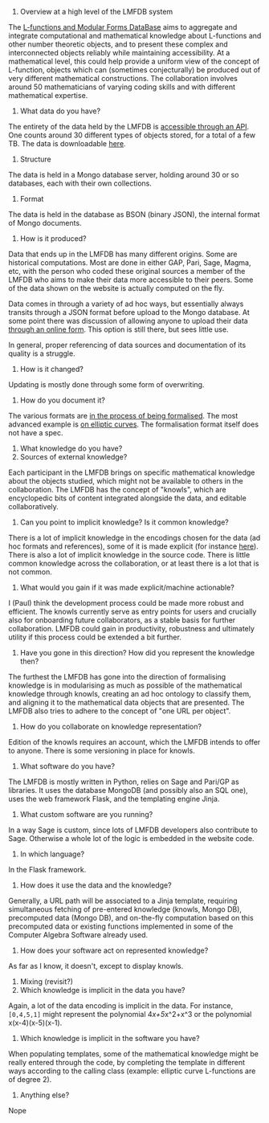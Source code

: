 1. Overview at a high level of the LMFDB system

 The [L-functions and Modular Forms DataBase](http://www.lmfdb.org) aims to aggregate and integrate computational and mathematical knowledge about L-functions and other number theoretic objects, and to present these complex and interconnected objects reliably while maintaining accessibility. At a mathematical level, this could help provide a uniform view of the concept of L-function, objects which can (sometimes conjecturally) be produced out of very different mathematical constructions. The collaboration involves around 50 mathematicians of varying coding skills and with different mathematical expertise.

1. What data do you have?

 The entirety of the data held by the LMFDB is [accessible through an API](http://www.lmfdb.org/api/). One counts around 30 different types of objects stored, for a total of a few TB. The data is downloadable  [here](http://www.lmfdb.org/data/dump/).

 1. Structure

  The data is held in a Mongo database server, holding around 30 or so databases, each with their own collections. 
 
 1. Format

  The data is held in the database as BSON (binary JSON), the internal format of Mongo documents. 
 
 1. How is it produced?

  Data that ends up in the LMFDB has many different origins. Some are historical computations. Most are done in either GAP, Pari, Sage, Magma, etc, with the person who coded these original sources a member of the LMFDB who aims to make their data more accessible to their peers. Some of the data shown on the website is actually computed on the fly. 

  Data comes in through a variety of ad hoc ways, but essentially always transits through a JSON format before upload to the Mongo database. At some point there was discussion of allowing anyone to upload their data [through an online form](http://www.lmfdb.org/upload/?related_to=/). This option is still there, but sees little use. 
 
  In general, proper referencing of data sources and documentation of its quality is a struggle. 
 
 1. How is it changed?

  Updating is mostly done through some form of overwriting. 
 
 1. How do you document it?

  The various formats are [in the process of being formalised](https://github.com/LMFDB/lmfdb-inventory). The most advanced example is [on elliptic curves](https://github.com/LMFDB/lmfdb-inventory/blob/master/db-elliptic_curves.md). The formalisation format itself does not have a spec. 

1. What knowledge do you have?
 1. Sources of external knowledge?

  Each participant in the LMFDB brings on specific mathematical knowledge about the objects studied, which might not be available to others in the collaboration. The LMFDB has the concept of "knowls", which are encyclopedic bits of content integrated alongside the data, and editable collaboratively. 

 1. Can you point to implicit knowledge? Is it common knowledge?

  There is a lot of implicit knowledge in the encodings chosen for the data (ad hoc formats and references), some of it is made explicit (for instance [here](http://www.lmfdb.org/knowledge/show/ec.conductor_label)). There is also a lot of implicit knowledge in the source code. There is little common knowledge across the collaboration, or at least there is a lot that is not common. 
 
 1. What would you gain if it was made explicit/machine actionable?

  I (Paul) think the development process could be made more robust and efficient. The knowls currently serve as entry points for users and crucially also for onboarding future collaborators, as a stable basis for further collaboration. LMFDB could gain in productivity, robustness and ultimately utility if this process could be extended a bit further. 
 
 1. Have you gone in this direction? How did you represent the knowledge then?

  The furthest the LMFDB has gone into the direction of formalising knowledge is in modularising as much as possible of the mathematical knowledge through knowls, creating an ad hoc ontology to classify them, and aligning it to the mathematical data objects that are presented. The LMFDB also tries to adhere to the concept of "one URL per object". 
 
 1. How do you collaborate on knowledge representation? 

  Edition of the knowls requires an account, which the LMFDB intends to offer to anyone. There is some versioning in place for knowls. 
 
1. What software do you have?

 The LMFDB is mostly written in Python, relies on Sage and Pari/GP as libraries. It uses the database MongoDB (and possibly also an SQL one), uses the web framework Flask, and the templating engine Jinja. 
 
 1. What custom software are you running?

  In a way Sage is custom, since lots of LMFDB developers also contribute to Sage. Otherwise a whole lot of the logic is embedded in the website code. 
 
 1. In which language?

  In the Flask framework. 
 
 1. How does it use the data and the knowledge?

  Generally, a URL path will be associated to a Jinja template, requiring simultaneous fetching of pre-entered knowledge (knowls, Mongo DB), precomputed data (Mongo DB), and on-the-fly computation based on this precomputed data or existing functions implemented in some of the Computer Algebra Software already used. 
 
 1. How does your software act on represented knowledge?

  As far as I know, it doesn't, except to display knowls. 
 
1. Mixing (revisit?)
 1. Which knowledge is implicit in the data you have?

  Again, a lot of the data encoding is implicit in the data. For instance, `[0,4,5,1]` might represent the polynomial 4*x+5*x^2+x^3 or the polynomial x(x-4)(x-5)(x-1).
 
 1. Which knowledge is implicit in the software you have?

  When populating templates, some of the mathematical knowledge might be really entered through the code, by completing the template in different ways according to the calling class (example: elliptic curve L-functions are of degree 2).
 
1. Anything else?

 Nope

